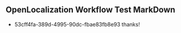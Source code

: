 ## OpenLocalization Workflow Test MarkDown
* 53cff4fa-389d-4995-90dc-fbae83fb8e93 thanks!

<!--HONumber=12月16_HO3-->


